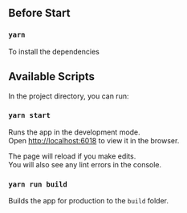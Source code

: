 ## Before Start

### `yarn`

To install the dependencies

## Available Scripts

In the project directory, you can run:

### `yarn start`

Runs the app in the development mode.<br>
Open [http://localhost:6018](http://localhost:6018) to view it in the browser.

The page will reload if you make edits.<br>
You will also see any lint errors in the console.

### `yarn run build`

Builds the app for production to the `build` folder.<br>
